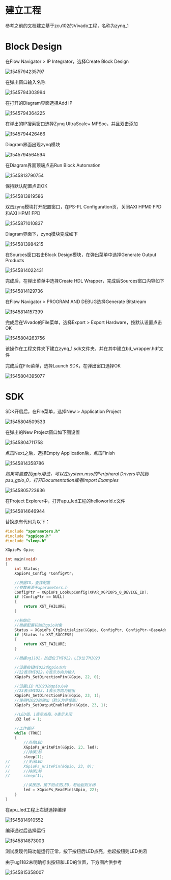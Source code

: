 # 建立工程

参考之前的文档建立基于zcu102的Vivado工程，名称为zynq_1

# Block Design

在Flow Navigator > IP Integrator，选择Create Block Design

![1545794235797](assets/1545794235797.png)

在弹出窗口输入名称

![1545794303994](assets/1545794303994.png)

在打开的Diagram界面选择Add IP

![1545794364225](assets/1545794364225.png)

在弹出的IP搜索窗口选择Zynq UltraScale+ MPSoc，并且双击添加

![1545794426466](assets/1545794426466.png)

Diagram界面出现zynq模块

![1545794564594](assets/1545794564594.png)

在Diagram界面顶端点击Run Block Automation

![1545813790754](assets/1545813790754.png)

保持默认配置点击OK

![1545813819586](assets/1545813819586.png)

双击zynq模块打开配置窗口，在PS-PL Configuration页，关闭AXI HPM0 FPD和AXI HPM1 FPD

![1545871010837](assets/1545871010837.png)

Diagram界面下，zynq模块变成如下

![1545813984215](assets/1545813984215.png)

在Sources窗口右击Block Design模块，在弹出菜单中选择Generate Output Products

![1545814022431](assets/1545814022431.png)

完成后，在弹出菜单中选择Create HDL Wrapper，完成后Sources窗口内容如下

![1545814129736](assets/1545814129736.png)

在Flow Navigator > PROGRAM AND DEBUG选择Generate Bitstream

![1545814157399](assets/1545814157399.png)

完成后在Vivado的File菜单，选择Export > Export Hardware，按默认设置点击OK

![1545804263756](assets/1545804263756.png)

该操作在工程文件夹下建立zynq_1.sdk文件夹，并在其中建立bd_wrapper.hdf文件

完成后在File菜单，选择Launch SDK，在弹出窗口选择OK

![1545804395077](assets/1545804395077.png)

# SDK

SDK开启后，在File菜单，选择New > Application Project

![1545804509533](assets/1545804509533.png)

在弹出的New Project窗口如下图设置

![1545804711758](assets/1545804711758.png)

点击Next之后，选择Empty Application后，点击Finish

![1545814358786](assets/1545814358786.png)

*如果需要查找gpio用法，可以在system.mss的Peripheral Drivers中找到psu_gpio_0，打开Documentation或者Import Examples*

![1545805723636](assets/1545805723636.png)

在Project Explorer中，打开apu_led工程的helloworld.c文件

![1545814646944](assets/1545814646944.png)

替换原有代码为以下：

```c
#include "xparameters.h"
#include "xgpiops.h"
#include "sleep.h"

XGpioPs Gpio;

int main(void)
{
	int Status;
	XGpioPs_Config *ConfigPtr;

	//根据ID，查找配置
	//参数来源于xparameters.h
	ConfigPtr = XGpioPs_LookupConfig(XPAR_XGPIOPS_0_DEVICE_ID);
    if (ConfigPtr == NULL)
	{
		return XST_FAILURE;
	}

	//初始化
	//根据配置初始化gpio对象
	Status = XGpioPs_CfgInitialize(&Gpio, ConfigPtr, ConfigPtr->BaseAddr);
	if (Status != XST_SUCCESS)
	{
		return XST_FAILURE;
	}

	//根据ug1182，按钮位于MIO22，LED位于MIO23

	//设置按钮MIO22的gpio方向
	//22表示MIO22，0表示方向为输入
	XGpioPs_SetDirectionPin(&Gpio, 22, 0);

	//设置LED MIO23的gpio方向
	//23表示MIO23，1表示方向为输出
	XGpioPs_SetDirectionPin(&Gpio, 23, 1);
	//使用MIO23的输出（默认为非使能）
	XGpioPs_SetOutputEnablePin(&Gpio, 23, 1);

	//LED值，1表示点亮，0表示关闭
	u32 led = 1;

	//工作循环
	while (TRUE)
	{
		//点亮LED
		XGpioPs_WritePin(&Gpio, 23, led);
		//持续1秒
		sleep(1);
//		//关闭LED
//		XGpioPs_WritePin(&Gpio, 23, 0);
//		//持续1秒
//		sleep(1);

		//读按钮，按下则点亮LED，若抬起则关闭
		led = XGpioPs_ReadPin(&Gpio, 22);
	}
}
```

在apu_led工程上右键选择编译

![1545814910552](assets/1545814910552.png)

编译通过后选择运行

![1545814873003](assets/1545814873003.png)

测试发现代码功能运行正常，按下按钮后LED点亮，抬起按钮则LED关闭

由于ug1182未明确标出按钮和LED的位置，下方图片供参考

![1545815358007](assets/1545815358007.png)

